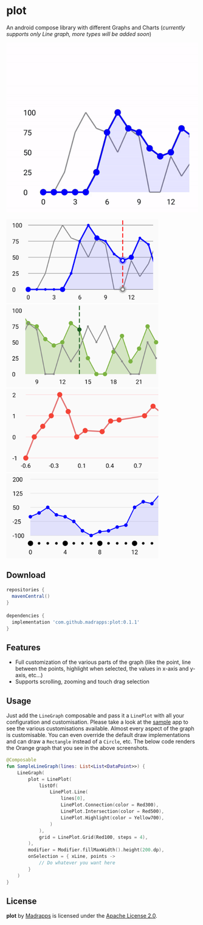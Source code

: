# plot
An android compose library with different Graphs and Charts (*currently supports only Line graph, more types will
be added soon*)

<img src="/preview/line_graph_recording.gif" alt="Line Graph 1" width="600"/>

<img src="/preview/line_graph_1.png" alt="Line Graph 1" title="Line Graph 1" width="400"/>&nbsp;&nbsp;<img src="/preview/line_graph_2.png" alt="Line Graph 2" title="Line Graph 2" width="400"/>&nbsp;&nbsp;<img src="/preview/line_graph_3.png" alt="Line Graph 3" title="Line Graph 3" width="400" />&nbsp;&nbsp;<img src="/preview/line_graph_4.png" alt="Line Graph 4" title="Line Graph 4" width="400" />

Download
-----

```gradle
repositories {
  mavenCentral()
}

dependencies {
  implementation 'com.github.madrapps:plot:0.1.1'
}
```

Features
-----
- Full customization of the various parts of the graph (like the point, line between the points, highlight 
  when selected, the values in x-axis and y-axis, etc...)
- Supports scrolling, zooming and touch drag selection

Usage
-----
Just add the `LineGraph` composable and pass it a `LinePlot` with all your configuration and customisation.
Please take a look at the [sample](https://github.com/Madrapps/plot/tree/main/sample) app to see the various
customisations available. Almost every aspect of the graph is customisable. You can even override the default
draw implementations and can draw a `Rectangle` instead of a `Circle`, etc. The below code renders the Orange 
graph that you see in the above screenshots.

```kotlin
@Composable
fun SampleLineGraph(lines: List<List<DataPoint>>) {
    LineGraph(
        plot = LinePlot(
            listOf(
                LinePlot.Line(
                    lines[0],
                    LinePlot.Connection(color = Red300),
                    LinePlot.Intersection(color = Red500),
                    LinePlot.Highlight(color = Yellow700),
                )
            ),
            grid = LinePlot.Grid(Red100, steps = 4),
        ),
        modifier = Modifier.fillMaxWidth().height(200.dp),
        onSelection = { xLine, points ->
            // Do whatever you want here
        }
    )
}
```

License
-----

**plot** by [Madrapps](http://madrapps.github.io/) is licensed under the [Apache License 2.0](http://www.apache.org/licenses/LICENSE-2.0).
